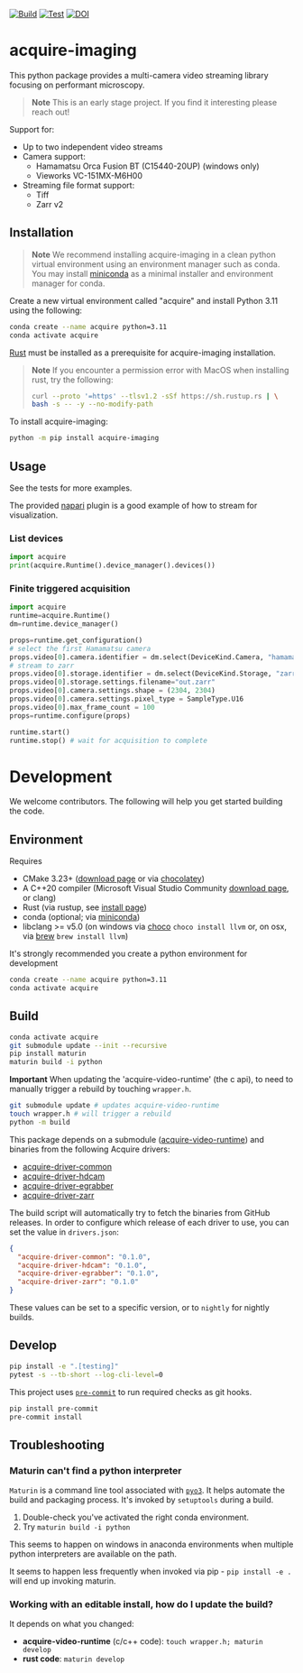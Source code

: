 [![Build](https://github.com/acquire-project/acquire-python/actions/workflows/build.yml/badge.svg)](https://github.com/acquire-project/acquire-python/actions/workflows/build.yml)
[![Test](https://github.com/acquire-project/acquire-python/actions/workflows/test_pr.yml/badge.svg)](https://github.com/acquire-project/acquire-python/actions/workflows/test_pr.yml)
[![DOI](https://zenodo.org/badge/632689876.svg)](https://zenodo.org/badge/latestdoi/632689876)

# acquire-imaging

This python package provides a multi-camera video streaming library focusing
on performant microscopy.

> **Note** This is an early stage project. If you find it interesting please
> reach out!

Support for:

- Up to two independent video streams
- Camera support:
  - Hamamatsu Orca Fusion BT (C15440-20UP) (windows only)
  - Vieworks VC-151MX-M6H00
- Streaming file format support:
  - Tiff
  - Zarr v2

## Installation
> **Note** We recommend installing acquire-imaging in a clean python virtual environment 
> using an environment manager such as conda. You may install [miniconda](https://docs.conda.io/en/latest/miniconda.html)
> as a minimal installer and environment manager for conda. 

Create a new virtual environment called "acquire" and install Python 3.11 using the following:
```bash
conda create --name acquire python=3.11
conda activate acquire
```

[Rust](https://www.rust-lang.org/learn/get-started) must be installed as a prerequisite for acquire-imaging installation. 
> **Note** If you encounter a permission error with MacOS when installing rust, try the following:
> ```bash
> curl --proto '=https' --tlsv1.2 -sSf https://sh.rustup.rs | \
> bash -s -- -y --no-modify-path
> ```

To install acquire-imaging:
```bash
python -m pip install acquire-imaging
```

## Usage

See the tests for more examples.

The provided [napari][] plugin is a good example of how to stream for visualization.

### List devices

```python
import acquire
print(acquire.Runtime().device_manager().devices())
```

### Finite triggered acquisition

```python
import acquire
runtime=acquire.Runtime()
dm=runtime.device_manager()

props=runtime.get_configuration()
# select the first Hamamatsu camera
props.video[0].camera.identifier = dm.select(DeviceKind.Camera, "hamamatsu.*")
# stream to zarr
props.video[0].storage.identifier = dm.select(DeviceKind.Storage, "zarr")
props.video[0].storage.settings.filename="out.zarr"
props.video[0].camera.settings.shape = (2304, 2304)
props.video[0].camera.settings.pixel_type = SampleType.U16
props.video[0].max_frame_count = 100
props=runtime.configure(props)

runtime.start()
runtime.stop() # wait for acquisition to complete
```

# Development

We welcome contributors. The following will help you get started building the
code.

## Environment

Requires

- CMake 3.23+ ([download page](https://cmake.org/download/) or via
  [chocolatey](https://community.chocolatey.org/packages/cmake))
- A C++20 compiler (Microsoft Visual Studio Community [download
  page](https://visualstudio.microsoft.com/downloads/), or clang)
- Rust (via rustup, see [install
  page](https://www.rust-lang.org/tools/install))
- conda (optional; via
  [miniconda](https://docs.conda.io/en/latest/miniconda.html))
- libclang >= v5.0 (on windows via [choco](https://chocolatey.org/) `choco
  install llvm` or, on osx, via [brew](https://brew.sh/) `brew install llvm`)

It's strongly recommended you create a python environment for development

```bash
conda create --name acquire python=3.11
conda activate acquire
```

## Build

```bash
conda activate acquire
git submodule update --init --recursive
pip install maturin
maturin build -i python
```

**Important** When updating the 'acquire-video-runtime' (the c api), to need to manually trigger
a rebuild by touching `wrapper.h`.

```bash
git submodule update # updates acquire-video-runtime
touch wrapper.h # will trigger a rebuild
python -m build
```

This package depends on a submodule ([acquire-video-runtime](https://github.com/acquire-project/acquire-video-runtime))
and binaries from the following Acquire drivers:
- [acquire-driver-common](https://github.com/acquire-project/acquire-driver-common)
- [acquire-driver-hdcam](https://github.com/acquire-project/acquire-driver-hdcam)
- [acquire-driver-egrabber](https://github.com/acquire-project/acquire-driver-egrabber)
- [acquire-driver-zarr](https://github.com/acquire-project/acquire-driver-zarr)

The build script will automatically try to fetch the binaries from GitHub releases.
In order to configure which release of each driver to use, you can set the value in `drivers.json`:

```json
{
  "acquire-driver-common": "0.1.0",
  "acquire-driver-hdcam": "0.1.0",
  "acquire-driver-egrabber": "0.1.0",
  "acquire-driver-zarr": "0.1.0"
}
```

These values can be set to a specific version, or to `nightly` for nightly builds.

## Develop

```bash
pip install -e ".[testing]"
pytest -s --tb-short --log-cli-level=0
```

This project uses [`pre-commit`](https://pre-commit.com/) to run required
checks as git hooks.

```bash
pip install pre-commit
pre-commit install
```

## Troubleshooting

### Maturin can't find a python interpreter

`Maturin` is a command line tool associated with
[`pyo3`](https://pyo3.rs/v0.16.4/). It helps automate the build and packaging
process. It's invoked by `setuptools` during a build.

1. Double-check you've activated the right conda environment.
2. Try `maturin build -i python`

This seems to happen on windows in anaconda environments when multiple python
interpreters are available on the path.

It seems to happen less frequently when invoked via pip - `pip install -e .`
will end up invoking maturin.

### Working with an editable install, how do I update the build?

It depends on what you changed:

- **acquire-video-runtime** (c/c++ code): `touch wrapper.h; maturin develop`
- **rust code**: `maturin develop`

[napari]: https://github.com/napari/napari
